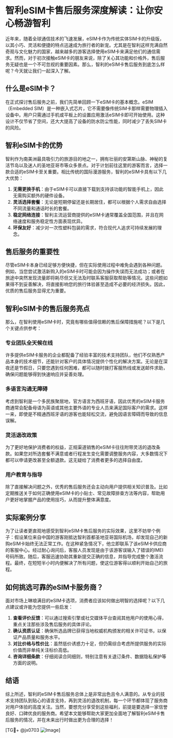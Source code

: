 # 智利eSIM卡售后服务深度解读：让你安心畅游智利

近年来，随着全球通信技术的飞速发展，eSIM卡作为传统实体SIM卡的升级版，以其小巧、灵活和便捷的特点迅速成为旅行者的新宠。尤其是在智利这样充满自然奇观与文化魅力的国家，越来越多的游客选择使用eSIM卡来满足他们的通信需求。然而，对于初次接触eSIM卡的朋友来说，除了关心其功能和价格外，售后服务无疑也是一个不可忽视的重要因素。那么，智利的eSIM卡售后服务到底怎么样呢？今天就让我们一起深入了解。

## 什么是eSIM卡？

在正式探讨售后服务之前，我们先简单回顾一下eSIM卡的基本概念。eSIM（Embedded SIM）是一种嵌入式芯片，它不需要像传统SIM卡那样需要物理插入设备中。用户只需通过手机或平板上的设置应用激活eSIM卡即可开始使用。这种设计不仅节省了空间，还大大提高了设备的防水防尘性能，同时减少了丢失SIM卡的风险。

## 智利eSIM卡的优势

智利作为南美洲最具吸引力的旅游目的地之一，拥有壮丽的安第斯山脉、神秘的复活节岛以及迷人的圣地亚哥市等众多景点。对于计划前往这里的游客而言，选择一款合适的eSIM卡至关重要。相比传统的国际漫游服务，智利的eSIM卡具有以下几大优势：

1. **无需更换手机**：由于eSIM卡可以直接下载到支持该功能的智能手机上，因此无需购买额外的硬件设备。
2. **灵活选择套餐**：无论是短期停留还是长期居住，都可以根据个人需求自由选择不同流量和通话时长的套餐。
3. **稳定网络连接**：智利主流运营商提供的eSIM卡通常覆盖全国范围，并且在网络速度和服务稳定性方面表现优异。
4. **环保友好**：减少对一次性塑料包装的需求，符合现代人追求可持续发展的理念。

## 售后服务的重要性

尽管eSIM卡本身已经足够方便快捷，但在实际使用过程中难免会遇到各种问题。例如，当您尝试激活新购入的eSIM卡时可能会因为操作失误而无法成功；或者在旅途中突然发现流量即将耗尽但又无法及时联系客服获取帮助等情况。这些问题如果得不到妥善解决，将直接影响您的旅行体验甚至造成不必要的经济损失。因此，优质的售后服务显得尤为重要。

## 智利eSIM卡的售后服务亮点

那么，在智利使用eSIM卡时，究竟有哪些值得信赖的售后保障措施呢？以下是几个关键点供参考：

### 专业团队全天候在线

许多提供eSIM卡服务的企业都配备了经验丰富的技术支持团队，他们不仅熟悉产品本身的技术细节，还能针对客户的具体情况提供个性化的解决方案。无论是在深夜还是节假日，只要您遇到任何困难，都可以随时拨打客服热线或发送邮件求助，确保问题能够得到快速响应并妥善处理。

### 多语言沟通无障碍

考虑到智利是一个多民族聚居地，官方语言为西班牙语，因此优秀的eSIM卡服务商通常会配备母语为英语或其他主要外语的专业人员来满足国际客户的需求。这样一来，即使是不精通西班牙语的游客也能轻松交流，避免因语言障碍而导致的信息误解。

### 灵活退改政策

为了更好地保护消费者的权益，正规渠道销售的eSIM卡往往附带灵活的退改条款。如果您对所选套餐不满意或者行程发生变化需要调整服务内容，大多数情况下都可以申请更改甚至全额退款。这无疑给了消费者更多的选择自由度。

### 用户教育与指导

除了直接解决问题之外，优秀的售后服务还会主动向用户提供相关知识普及。比如定期推送关于如何正确使用eSIM卡的小贴士、常见故障排查方法等内容，帮助用户更好地掌握产品的使用技巧，从而提升整体满意度。

## 实际案例分享

为了让读者更直观地感受到智利eSIM卡售后服务的实际效果，这里不妨举个例子：假设某位来自中国的游客刚抵达智利首都圣地亚哥国际机场，却发现自己的新购eSIM卡始终无法正常工作。在这种紧急情况下，他立即联系了该eSIM卡供应商的客服中心。经过耐心询问后，客服人员发现是由于该游客误输入了错误的IMEI号码所致。随后，客服迅速协助其重新提交正确的信息，并指导完成整个激活流程。最终，在短短半小时内便解决了所有问题，使这位游客得以顺利开始自己的旅程。

## 如何挑选可靠的eSIM卡服务商？

面对市场上琳琅满目的eSIM卡选项，消费者应该如何做出明智的选择呢？以下几点建议或许能为您提供一些启发：

1. **查看评价反馈**：可以通过搜索引擎或社交媒体平台查阅其他用户的使用心得，重点关注那些涉及售后服务的具体评论。
2. **确认资质认证**：确保所选品牌已获得当地权威机构颁发的相关许可证书，以保证产品质量和服务水平。
3. **对比价格与性价比**：虽然低价诱惑力十足，但仍需综合考虑所提供服务的实际价值而非单纯关注标价高低。
4. **咨询详细条款**：仔细阅读合同细则，特别注意有关退订条件、数据隐私保护等方面的说明。

## 结语

综上所述，智利的eSIM卡售后服务总体上是非常出色且令人满意的。从专业的技术支持团队到贴心的语言支持，再到灵活的退改机制，每一个环节都体现了服务商对用户体验的高度关注。当然，要想充分享受到这些福利，前提是要选择一家信誉良好、口碑优良的服务商。希望本文能够帮助大家更加全面地了解智利eSIM卡售后服务的情况，并在未来出行时做出更为合理的选择！

[TG💪+ @jx0703 ![Image](https://github.com/user-attachments/assets/dbca1d08-cadb-493c-b0ec-ad6f7a83f270)]